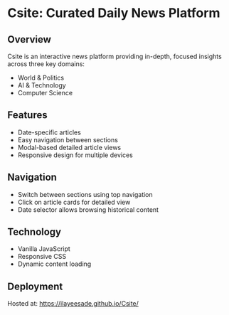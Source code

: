 # Csite: Curated Daily News Platform

## Overview
Csite is an interactive news platform providing in-depth, focused insights across three key domains:
- World & Politics
- AI & Technology
- Computer Science

## Features
- Date-specific articles
- Easy navigation between sections
- Modal-based detailed article views
- Responsive design for multiple devices

## Navigation
- Switch between sections using top navigation
- Click on article cards for detailed view
- Date selector allows browsing historical content

## Technology
- Vanilla JavaScript
- Responsive CSS
- Dynamic content loading

## Deployment
Hosted at: https://ilayeesade.github.io/Csite/